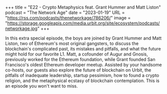 +++
title = "E22 - Crypto Metaphysics feat. Grant Hummer and Matt Liston"
podcast = "The Network Age"
date = "2023-01-19"
URL = "https://rss.com/podcasts/thenetworkage/786206/"
image = "https://storage.googleapis.com/media.urbit.org/site/ecosystem/podcasts/networkage.jpg"
+++

In this extra special episode, the boys are joined by Grant Hummer and Matt Liston, two of Ethereum's most original gangsters, to discuss the blockchain's complicated past, its mistakes and pitfalls, and what the future might hold for our favorite L1. Matt, a cofounder of Augur and Gnosis, previously worked for the Ethereum foundation, while Grant founded San Francisco's oldest Ethereum developer meetup. Assisted by your handsome co-hosts, our guests also explore the future of blockchain on Urbit, the pitfalls of inadequate leadership, startup pessimism, how to found a crypto religion, and the metaphysical ecstasy of blockchain contemplation. This is an episode you won't want to miss.
